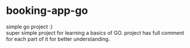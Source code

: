 # booking-app-go
simple go project :)\
super simple project for learning a basics of GO.
project has full comment for each part of it for better understanding.
